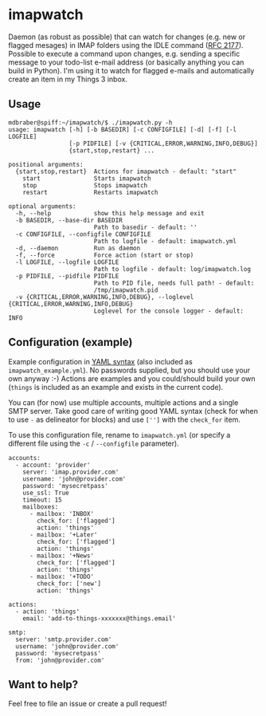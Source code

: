 # imapwatch

Daemon (as robust as possible) that can watch for changes (e.g. new or flagged mesages) in IMAP folders using the IDLE command ([RFC 2177](https://tools.ietf.org/html/rfc2177)). Possible to execute a command upon changes, e.g. sending a specific message to your todo-list e-mail address (or basically anything you can build in Python). I'm using it to watch for flagged e-mails and automatically create an item in my Things 3 inbox.

## Usage

```
mdbraber@spiff:~/imapwatch/$ ./imapwatch.py -h
usage: imapwatch [-h] [-b BASEDIR] [-c CONFIGFILE] [-d] [-f] [-l LOGFILE]
                 [-p PIDFILE] [-v {CRITICAL,ERROR,WARNING,INFO,DEBUG}]
                 {start,stop,restart} ...

positional arguments:
  {start,stop,restart}  Actions for imapwatch - default: "start"
    start               Starts imapwatch
    stop                Stops imapwatch
    restart             Restarts imapwatch

optional arguments:
  -h, --help            show this help message and exit
  -b BASEDIR, --base-dir BASEDIR
                        Path to basedir - default: ''
  -c CONFIGFILE, --configfile CONFIGFILE
                        Path to logfile - default: imapwatch.yml
  -d, --daemon          Run as daemon
  -f, --force           Force action (start or stop)
  -l LOGFILE, --logfile LOGFILE
                        Path to logfile - default: log/imapwatch.log
  -p PIDFILE, --pidfile PIDFILE
                        Path to PID file, needs full path! - default:
                        /tmp/imapwatch.pid
  -v {CRITICAL,ERROR,WARNING,INFO,DEBUG}, --loglevel {CRITICAL,ERROR,WARNING,INFO,DEBUG}
                        Loglevel for the console logger - default: INFO
```

## Configuration (example)

Example configuration in [YAML syntax](http://pyyaml.org/wiki/PyYAMLDocumentation) (also included as `imapwatch_example.yml`). No passwords supplied, but you should use your own anyway :-) Actions are examples and you could/should build your own (`things` is included as an example and exists in the current code). 

You can (for now) use multiple accounts, multiple actions and a single SMTP server. Take good care
of writing good YAML syntax (check for when to use `-` as delineator for blocks) and use `['']` with
the `check_for` item.

To use this configuration file, rename to `imapwatch.yml` (or specify a different file using the
`-c` / `--configfile` parameter).

```
accounts:
  - account: 'provider'
    server: 'imap.provider.com'
    username: 'john@provider.com'
    password: 'mysecretpass'
    use_ssl: True
    timeout: 15
    mailboxes:
      - mailbox: 'INBOX'
        check_for: ['flagged']
        action: 'things'
      - mailbox: '+Later'
        check_for: ['flagged']
        action: 'things'
      - mailbox: '+News'
        check_for: ['flagged']
        action: 'things'
      - mailbox: '+TODO'
        check_for: ['new']
        action: 'things'

actions:
  - action: 'things'
    email: 'add-to-things-xxxxxxx@things.email'

smtp:
  server: 'smtp.provider.com'
  username: 'john@provider.com'
  password: 'mysecretpass'
  from: 'john@provider.com'
```

## Want to help?

Feel free to file an issue or create a pull request!
